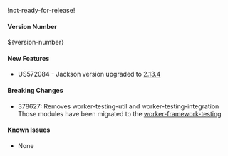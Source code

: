 !not-ready-for-release!

#### Version Number
${version-number}

#### New Features
- US572084 - Jackson version upgraded to [2.13.4](https://github.com/FasterXML/jackson/wiki/Jackson-Release-2.13.4)

#### Breaking Changes
- 378627: Removes worker-testing-util and worker-testing-integration
Those modules have been migrated to the [worker-framework-testing](https://github.com/WorkerFramework/worker-framework-testing)

#### Known Issues
- None
